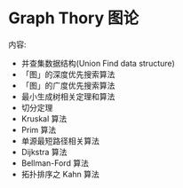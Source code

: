 # Graph Thory 图论
内容:
- 并查集数据结构(Union Find data structure)
- 「图」的深度优先搜索算法
- 「图」的广度优先搜索算法
- 最小生成树相关定理和算法
- 切分定理
- Kruskal 算法
- Prim 算法
- 单源最短路径相关算法
- Dijkstra 算法
- Bellman-Ford 算法
- 拓扑排序之 Kahn 算法
